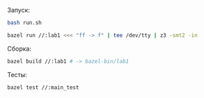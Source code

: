 Запуск:

``` sh
bash run.sh
```

``` sh
bazel run //:lab1 <<< "ff -> f" | tee /dev/tty | z3 -smt2 -in
```

Сборка:

``` sh
bazel build //:lab1 # -> bazel-bin/lab1
```

Тесты:

``` sh
bazel test //:main_test
```

